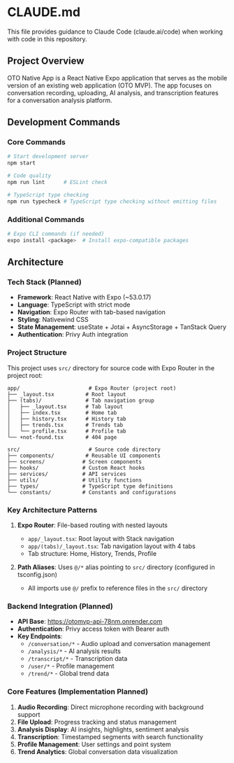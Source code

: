 # CLAUDE.md

This file provides guidance to Claude Code (claude.ai/code) when working with code in this repository.

## Project Overview

OTO Native App is a React Native Expo application that serves as the mobile version of an existing web application (OTO MVP). The app focuses on conversation recording, uploading, AI analysis, and transcription features for a conversation analysis platform.

## Development Commands

### Core Commands
```bash
# Start development server
npm start

# Code quality
npm run lint      # ESLint check

# TypeScript type checking
npm run typecheck # TypeScript type checking without emitting files
```

### Additional Commands
```bash
# Expo CLI commands (if needed)
expo install <package>  # Install expo-compatible packages
```

## Architecture

### Tech Stack (Planned)
- **Framework**: React Native with Expo (~53.0.17)
- **Language**: TypeScript with strict mode
- **Navigation**: Expo Router with tab-based navigation
- **Styling**: Nativewind CSS
- **State Management**: useState + Jotai + AsyncStorage + TanStack Query
- **Authentication**: Privy Auth integration 

### Project Structure
This project uses `src/` directory for source code with Expo Router in the project root:

```
app/                      # Expo Router (project root)
├── _layout.tsx          # Root layout
├── (tabs)/              # Tab navigation group
│   ├── _layout.tsx      # Tab layout
│   ├── index.tsx        # Home tab
│   ├── history.tsx      # History tab
│   ├── trends.tsx       # Trends tab
│   └── profile.tsx      # Profile tab
└── +not-found.tsx       # 404 page

src/                      # Source code directory
├── components/          # Reusable UI components
├── screens/            # Screen components
├── hooks/              # Custom React hooks
├── services/           # API services
├── utils/              # Utility functions
├── types/              # TypeScript type definitions
└── constants/          # Constants and configurations
```

### Key Architecture Patterns

1. **Expo Router**: File-based routing with nested layouts
   - `app/_layout.tsx`: Root layout with Stack navigation
   - `app/(tabs)/_layout.tsx`: Tab navigation layout with 4 tabs
   - Tab structure: Home, History, Trends, Profile

2. **Path Aliases**: Uses `@/*` alias pointing to `src/` directory (configured in tsconfig.json)
   - All imports use `@/` prefix to reference files in the `src/` directory

### Backend Integration (Planned)
- **API Base**: https://otomvp-api-78nm.onrender.com
- **Authentication**: Privy access token with Bearer auth
- **Key Endpoints**: 
  - `/conversation/*` - Audio upload and conversation management
  - `/analysis/*` - AI analysis results
  - `/transcript/*` - Transcription data
  - `/user/*` - Profile management
  - `/trend/*` - Global trend data

### Core Features (Implementation Planned)
1. **Audio Recording**: Direct microphone recording with background support
2. **File Upload**: Progress tracking and status management
3. **Analysis Display**: AI insights, highlights, sentiment analysis
4. **Transcription**: Timestamped segments with search functionality
5. **Profile Management**: User settings and point system
6. **Trend Analytics**: Global conversation data visualization
